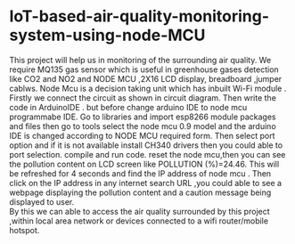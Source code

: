 # IoT-based-air-quality-monitoring-system-using-node-MCU
This project will help us in monitoring of the surrounding air quality.
We require MQ135 gas sensor which is useful in greenhouse gases detection like CO2 and NO2 and NODE MCU ,2X16 LCD display, breadboard ,jumper cablws.
Node Mcu is a decision taking unit which has inbuilt Wi-Fi module .
Firstly we connect the circuit as shown in circuit diagram.
Then write the code in ArduinoIDE . but before change arduino IDE to node mcu programmabe IDE.
Go to libraries and import esp8266 module packages and files then  go to tools select the node mcu 0.9 model and the arduino IDE is changed according to NODE MCU required form.
Then select port option and if it is  not available install CH340 drivers then you could able to port selection.
compile and run code.
reset the node mcu,then you can see the pollution content on LCD screen like POLLUTION (%)=24.46.
This will be refreshed for 4 seconds and find the IP address of node mcu .
Then click on the IP address in any internet search URL ,you could able to see a  webpage displaying the pollution content and a caution message being displayed to user.  
By this we can able to access the air quality  surrounded by this project ,within local area network or devices connected to a wifi router/mobile hotspot.

